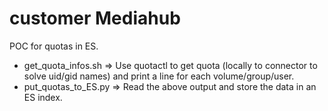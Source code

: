 # customer Mediahub

POC for quotas in ES.

* get_quota_infos.sh  => Use quotactl to get quota  (locally to connector to solve uid/gid names) and print a line for each volume/group/user.
* put_quotas_to_ES.py => Read the  above output and store the data in an ES index.

